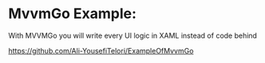 # MvvmGo Example:
With MVVMGo you will write every UI logic in XAML instead of code behind

https://github.com/Ali-YousefiTelori/ExampleOfMvvmGo
